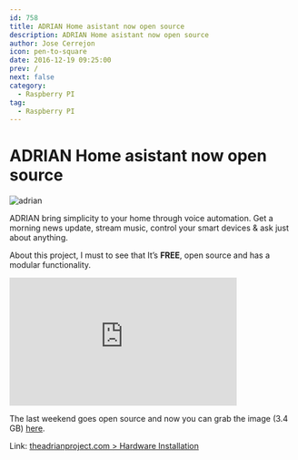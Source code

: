 ```yaml
---
id: 758
title: ADRIAN Home asistant now open source
description: ADRIAN Home asistant now open source
author: Jose Cerrejon
icon: pen-to-square
date: 2016-12-19 09:25:00
prev: /
next: false
category:
  - Raspberry PI
tag:
  - Raspberry PI
---
```


# ADRIAN Home asistant now open source

![adrian](/images/2016/12/adrian.png)

ADRIAN bring simplicity to your home through voice automation. Get a morning news update, stream music, control your smart devices & ask just about anything.

About this project, I must to see that It’s **FREE**, open source and has a modular functionality.

<iframe width="400" height="225" src="https://www.youtube.com/embed/XEnu-aotG2s?rel=0" frameborder="0" allowfullscreen></iframe>

The last weekend goes open source and now you can grab the image (3.4 GB) [here](http://www.theadrianproject.com/download).

Link: [theadrianproject.com > Hardware Installation ](http://www.theadrianproject.com/documentation/hardware-installation/)